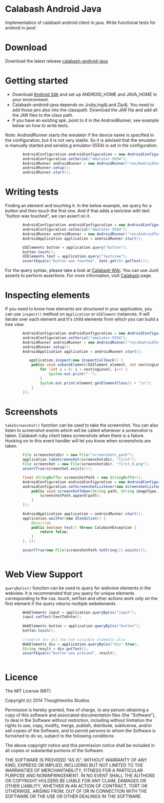 Calabash Android Java
=====================

Implementation of calabash android client in java.
Write functional tests for android in java!

Download
=========

Download the latest release [calabash-android-java](https://github.com/vishnukarthikl/calabash-android-java/releases/)

Getting started
===============
* Download [Android Sdk](https://developer.android.com/sdk/index.html) and set up ANDROID_HOME and JAVA_HOME in your environment.
* Calabash-android-java depends on Jruby,log4j and Zip4j. You need to add those jars also into the classpath. Download the JAR file and add all the JAR files to the class path.
* If you have an existing apk, point to it in the AndroidRunner, see example below on how to write tests.

Note: AndroidRunner starts the emulator if the device name is specified in the configuration, but it is not very stable. So it is advised that the emulator is manually started and serial(e.g emulator-5554) is set in the configuration.

```java
        AndroidConfiguration androidConfiguration = new AndroidConfiguration();
        androidConfiguration.setSerial("emulator-5554");
        AndroidRunner androidRunner = new AndroidRunner("res/AndroidTestApplication.apk", androidConfiguration);
        androidRunner.setup();
        androidRunner.start();
```

Writing tests
==============

Finding an element and touching it. In the below example, we query for a button and then touch the first one. And if that adds a textview with text "button was touched", we can assert on it.

```java
        AndroidConfiguration androidConfiguration = new AndroidConfiguration();
        androidConfiguration.setSerial("emulator-5554");
        AndroidRunner androidRunner = new AndroidRunner("res/AndroidTestApplication.apk", androidConfiguration);
        AndroidApplication application = androidRunner.start();

        UIElements button = application.query("button");
        button.touch();
        UIElements text = application.query("textview");
        assertEquals("button was touched", text.get(0).getText());

```

For the query syntax, please take a look at [Calabash Wiki](http://blog.lesspainful.com/2012/12/18/Android-Query/). You can use Junit asserts to perform assertions. For more information, visit [Calabash](https://github.com/calabash/calabash-android) page.

Inspecting elements
===================

If you need to know how elements are structured in your application, you can use `inspect()` method on `Application` or `UIElement` instances. It will iterate over each element and it's child elements from which you can build a tree view.

```java
        AndroidConfiguration androidConfiguration = new AndroidConfiguration();
        androidConfiguration.setSerial("emulator-5554");
        AndroidRunner androidRunner = new AndroidRunner("res/AndroidTestApplication.apk", androidConfiguration);
        androidRunner.setup();
        AndroidApplication application = androidRunner.start();

           application.inspect(new InspectCallback() {
   			public void onEachElement(UIElement element, int nestingLevel) {
   				for (int i = 0; i < nestingLevel; i++) {
   					System.out.print("-");
   				}
   				System.out.print(element.getElementClass() + "\n");
   			}
   		});

```

Screenshots
===========

`takeScreenshot()` function can be used to take the screenshot. You can also listen to screenshot events which will be called whenever a screenshot is taken. Calabash ruby client takes screenshots when there is a failure. Hooking on to this event handler will let you know when screenshots are taken.

````java
        File screenshotsDir = new File("screenshots_path");
        application.takeScreenshot(screenshotsDir, "first");
        File screenshot = new File(screenshotsDir, "first_0.png");
        assertTrue(screenshot.exists());
````

```java
        final StringBuffer screenshotPath = new StringBuffer();
        AndroidConfiguration androidConfiguration = new AndroidConfiguration();
        androidConfiguration.setScreenshotListener(new ScreenshotListener() {
            public void screenshotTaken(String path, String imageType, String fileName) {
                screenshotPath.append(path);
            }
        });
            
        AndroidApplication application = androidRunner.start();
        application.waitFor(new ICondition() {
            @Override
            public boolean test() throws CalabashException {
                return false;
            }
        }, 1);
        
        assertTrue(new File(screenshotPath.toString()).exists());
        
```

Web View Support
================

`queryByCss()` function can be used to query for webview elements in the webview. It is recommended that you query for unique elements corresponding to the css. touch, setText and other actions work only on the first element if the query returns multiple webelements

````java
        WebElements input = application.queryByCss("input");
        input.setText(textToEnter);
        
        WebElements button = application.queryByCss("button");
        button.touch();
        
        //search for all the non visisble elements also
        WebElements div = application.queryByCss("div",true);
        String result = div.getText();
        assertEquals("button was pressed", result);
        
````



Licence
==========

The MIT License (MIT)

Copyright (c) 2014 Thoughtworks Studios

Permission is hereby granted, free of charge, to any person obtaining a copy
of this software and associated documentation files (the "Software"), to deal
in the Software without restriction, including without limitation the rights
to use, copy, modify, merge, publish, distribute, sublicense, and/or sell
copies of the Software, and to permit persons to whom the Software is
furnished to do so, subject to the following conditions:

The above copyright notice and this permission notice shall be included in
all copies or substantial portions of the Software.

THE SOFTWARE IS PROVIDED "AS IS", WITHOUT WARRANTY OF ANY KIND, EXPRESS OR
IMPLIED, INCLUDING BUT NOT LIMITED TO THE WARRANTIES OF MERCHANTABILITY,
FITNESS FOR A PARTICULAR PURPOSE AND NONINFRINGEMENT. IN NO EVENT SHALL THE
AUTHORS OR COPYRIGHT HOLDERS BE LIABLE FOR ANY CLAIM, DAMAGES OR OTHER
LIABILITY, WHETHER IN AN ACTION OF CONTRACT, TORT OR OTHERWISE, ARISING FROM,
OUT OF OR IN CONNECTION WITH THE SOFTWARE OR THE USE OR OTHER DEALINGS IN
THE SOFTWARE.
